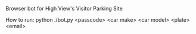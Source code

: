 ﻿Browser bot for High View's Visitor Parking Site

How to run:
  python ./bot.py \<passcode\> \<car make\> \<car model\> \<plate\> \<email\>
